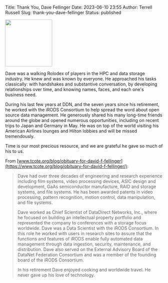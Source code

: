 Title: Thank You, Dave Fellinger
Date: 2023-06-10 23:55
Author: Terrell Russell
Slug: thank-you-dave-fellinger
Status: published

<img src="{filename}/images/dave_fellinger.jpg" width="150px" />

<br />

Dave was a walking Rolodex of players in the HPC and data storage industry.  He knew and was known by everyone.
He approached his tasks classically: with handshakes and substantive conversation, by developing relationships
over time, and knowing names, faces, and each one's business need.

During his last few years at DDN, and the seven years since his retirement, he worked with the iRODS Consortium
to help spread the word about open source data management.  He generously shared his many long-time friends
around the globe and opened numerous opportunities, including on recent trips to Japan and Germany in May.
He was on top of the world visiting his American Airlines lounges and Hilton lobbies and will be missed tremendously.

Time is our most precious resource, and we are grateful he gave so much of his to us.

From [www.tcote.org/blog/obituary-for-david-f-fellinger](https://www.tcote.org/blog/obituary-for-david-f-fellinger/):

> Dave had over three decades of engineering and research experience including film systems, video processing devices, ASIC design and development, GaAs semiconductor manufacture, RAID and storage systems, and file systems. He has been awarded patents in video processing, pattern recognition, motion control, data manipulation, and file systems.
> 
> Dave worked as Chief Scientist of DataDirect Networks, Inc., where he focused on building an intellectual property portfolio and represented the company to conferences with a storage focus worldwide. Dave was a Data Scientist with the iRODS Consortium. In this role he worked with users in research sites to assure that the functions and features of iRODS enable fully automated data management through data ingestion, security, maintenance, and distribution. Dave also served on the External Advisory Board of the DataNet Federation Consortium and was a member of the founding board of the iRODS Consortium.
> 
> In his retirement Dave enjoyed cooking and worldwide travel. He never gave up his love of technology.

